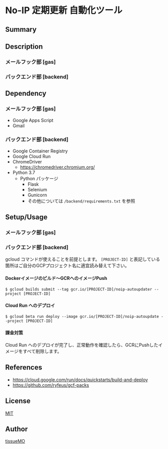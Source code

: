 # No-IP 定期更新 自動化ツール

## Summary


## Description

### メールフック部 [gas]



### バックエンド部 [backend]


## Dependency

### メールフック部 [gas]

- Google Apps Script
- Gmail

### バックエンド部 [backend]

- Google Container Registry
- Google Cloud Run
- ChromeDriver
    - https://chromedriver.chromium.org/
- Python 3.7
    - Python パッケージ
        - Flask
        - Selenium
        - Gunicorn
        - その他については `/backend/requirements.txt` を参照


## Setup/Usage

### メールフック部 [gas]



### バックエンド部 [backend]

gcloud コマンドが使えることを前提とします。
`[PROJECT-ID]` と表記している箇所はご自分のGCPプロジェクト名に適宜読み替えて下さい。


#### Dockerイメージのビルド～GCRへのイメージPush

`$ gcloud builds submit --tag gcr.io/[PROJECT-ID]/noip-autoupdater --project [PROJECT-ID]`


#### Cloud Run へのデプロイ

`$ gcloud beta run deploy --image gcr.io/[PROJECT-ID]/noip-autoupdate --project [PROJECT-ID]`


#### 課金対策

Cloud Run へのデプロイが完了し、正常動作を確認したら、GCRにPushしたイメージをすべて削除します。


## References

- https://cloud.google.com/run/docs/quickstarts/build-and-deploy
- https://github.com/ryfeus/gcf-packs


## License

[MIT](LICENSE.md)


## Author

[tissueMO](https://github.com/tissueMO)
